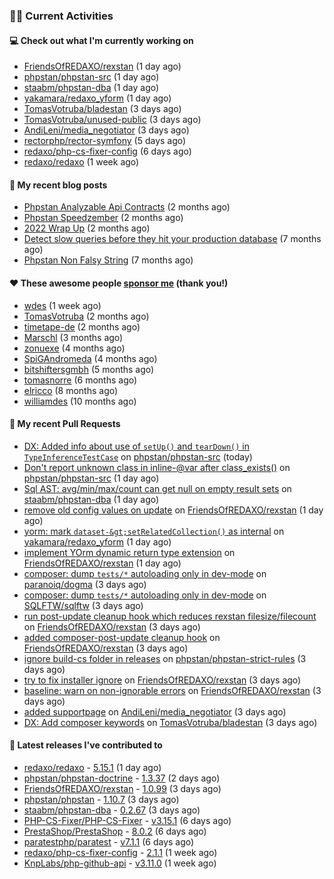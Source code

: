 ### 👨‍💻 Current Activities


#### 💻 Check out what I'm currently working on

- [FriendsOfREDAXO/rexstan](https://github.com/FriendsOfREDAXO/rexstan) (1 day ago)
- [phpstan/phpstan-src](https://github.com/phpstan/phpstan-src) (1 day ago)
- [staabm/phpstan-dba](https://github.com/staabm/phpstan-dba) (1 day ago)
- [yakamara/redaxo_yform](https://github.com/yakamara/redaxo_yform) (1 day ago)
- [TomasVotruba/bladestan](https://github.com/TomasVotruba/bladestan) (3 days ago)
- [TomasVotruba/unused-public](https://github.com/TomasVotruba/unused-public) (3 days ago)
- [AndiLeni/media_negotiator](https://github.com/AndiLeni/media_negotiator) (3 days ago)
- [rectorphp/rector-symfony](https://github.com/rectorphp/rector-symfony) (5 days ago)
- [redaxo/php-cs-fixer-config](https://github.com/redaxo/php-cs-fixer-config) (6 days ago)
- [redaxo/redaxo](https://github.com/redaxo/redaxo) (1 week ago)


#### 📜 My recent blog posts

- [Phpstan Analyzable Api Contracts](https://staabm.github.io/2022/12/29/phpstan-analyzable-api-contracts.html) (2 months ago)
- [Phpstan Speedzember](https://staabm.github.io/2022/12/23/phpstan-speedzember.html) (2 months ago)
- [2022 Wrap Up](https://staabm.github.io/2022/12/20/2022-wrap-up.html) (2 months ago)
- [Detect slow queries before they hit your production database](https://staabm.github.io/2022/08/16/phpstan-dba-query-plan-analysis.html) (7 months ago)
- [Phpstan Non Falsy String](https://staabm.github.io/2022/08/11/phpstan-non-falsy-string.html) (7 months ago)


#### ❤️ These awesome people [sponsor me](https://github.com/sponsors/staabm) (thank you!)

- [wdes](https://github.com/wdes) (1 week ago)
- [TomasVotruba](https://github.com/TomasVotruba) (2 months ago)
- [timetape-de](https://github.com/timetape-de) (2 months ago)
- [Marschl](https://github.com/Marschl) (3 months ago)
- [zonuexe](https://github.com/zonuexe) (4 months ago)
- [SpiGAndromeda](https://github.com/SpiGAndromeda) (4 months ago)
- [bitshiftersgmbh](https://github.com/bitshiftersgmbh) (5 months ago)
- [tomasnorre](https://github.com/tomasnorre) (6 months ago)
- [elricco](https://github.com/elricco) (8 months ago)
- [williamdes](https://github.com/williamdes) (10 months ago)


#### 🔨 My recent Pull Requests

- [DX: Added info about use of `setUp()` and `tearDown()` in `TypeInferenceTestCase`](https://github.com/phpstan/phpstan-src/pull/2293) on [phpstan/phpstan-src](https://github.com/phpstan/phpstan-src) (today)
- [Don&#39;t report unknown class in inline-@var after class_exists()](https://github.com/phpstan/phpstan-src/pull/2292) on [phpstan/phpstan-src](https://github.com/phpstan/phpstan-src) (1 day ago)
- [Sql AST: avg/min/max/count can get null on empty result sets](https://github.com/staabm/phpstan-dba/pull/579) on [staabm/phpstan-dba](https://github.com/staabm/phpstan-dba) (1 day ago)
- [remove old config values on update](https://github.com/FriendsOfREDAXO/rexstan/pull/412) on [FriendsOfREDAXO/rexstan](https://github.com/FriendsOfREDAXO/rexstan) (1 day ago)
- [yorm: mark `dataset-&gt;setRelatedCollection()` as internal](https://github.com/yakamara/redaxo_yform/pull/1396) on [yakamara/redaxo_yform](https://github.com/yakamara/redaxo_yform) (1 day ago)
- [implement YOrm dynamic return type extension](https://github.com/FriendsOfREDAXO/rexstan/pull/408) on [FriendsOfREDAXO/rexstan](https://github.com/FriendsOfREDAXO/rexstan) (1 day ago)
- [composer: dump `tests/*` autoloading only in dev-mode](https://github.com/paranoiq/dogma/pull/22) on [paranoiq/dogma](https://github.com/paranoiq/dogma) (3 days ago)
- [composer: dump `tests/*` autoloading only in dev-mode](https://github.com/SQLFTW/sqlftw/pull/24) on [SQLFTW/sqlftw](https://github.com/SQLFTW/sqlftw) (3 days ago)
- [run post-update cleanup hook which reduces rexstan filesize/filecount](https://github.com/FriendsOfREDAXO/rexstan/pull/404) on [FriendsOfREDAXO/rexstan](https://github.com/FriendsOfREDAXO/rexstan) (3 days ago)
- [added composer-post-update cleanup hook](https://github.com/FriendsOfREDAXO/rexstan/pull/403) on [FriendsOfREDAXO/rexstan](https://github.com/FriendsOfREDAXO/rexstan) (3 days ago)
- [ignore build-cs folder in releases](https://github.com/phpstan/phpstan-strict-rules/pull/206) on [phpstan/phpstan-strict-rules](https://github.com/phpstan/phpstan-strict-rules) (3 days ago)
- [try to fix installer ignore](https://github.com/FriendsOfREDAXO/rexstan/pull/402) on [FriendsOfREDAXO/rexstan](https://github.com/FriendsOfREDAXO/rexstan) (3 days ago)
- [baseline: warn on non-ignorable errors](https://github.com/FriendsOfREDAXO/rexstan/pull/400) on [FriendsOfREDAXO/rexstan](https://github.com/FriendsOfREDAXO/rexstan) (3 days ago)
- [added supportpage](https://github.com/AndiLeni/media_negotiator/pull/7) on [AndiLeni/media_negotiator](https://github.com/AndiLeni/media_negotiator) (3 days ago)
- [DX: Add composer keywords](https://github.com/TomasVotruba/bladestan/pull/28) on [TomasVotruba/bladestan](https://github.com/TomasVotruba/bladestan) (3 days ago)


#### 🔭 Latest releases I've contributed to

- [redaxo/redaxo](https://github.com/redaxo/redaxo) - [5.15.1](https://github.com/redaxo/redaxo/releases/tag/5.15.1) (1 day ago)
- [phpstan/phpstan-doctrine](https://github.com/phpstan/phpstan-doctrine) - [1.3.37](https://github.com/phpstan/phpstan-doctrine/releases/tag/1.3.37) (2 days ago)
- [FriendsOfREDAXO/rexstan](https://github.com/FriendsOfREDAXO/rexstan) - [1.0.99](https://github.com/FriendsOfREDAXO/rexstan/releases/tag/1.0.99) (3 days ago)
- [phpstan/phpstan](https://github.com/phpstan/phpstan) - [1.10.7](https://github.com/phpstan/phpstan/releases/tag/1.10.7) (3 days ago)
- [staabm/phpstan-dba](https://github.com/staabm/phpstan-dba) - [0.2.67](https://github.com/staabm/phpstan-dba/releases/tag/0.2.67) (3 days ago)
- [PHP-CS-Fixer/PHP-CS-Fixer](https://github.com/PHP-CS-Fixer/PHP-CS-Fixer) - [v3.15.1](https://github.com/PHP-CS-Fixer/PHP-CS-Fixer/releases/tag/v3.15.1) (6 days ago)
- [PrestaShop/PrestaShop](https://github.com/PrestaShop/PrestaShop) - [8.0.2](https://github.com/PrestaShop/PrestaShop/releases/tag/8.0.2) (6 days ago)
- [paratestphp/paratest](https://github.com/paratestphp/paratest) - [v7.1.1](https://github.com/paratestphp/paratest/releases/tag/v7.1.1) (6 days ago)
- [redaxo/php-cs-fixer-config](https://github.com/redaxo/php-cs-fixer-config) - [2.1.1](https://github.com/redaxo/php-cs-fixer-config/releases/tag/2.1.1) (1 week ago)
- [KnpLabs/php-github-api](https://github.com/KnpLabs/php-github-api) - [v3.11.0](https://github.com/KnpLabs/php-github-api/releases/tag/v3.11.0) (1 week ago)
